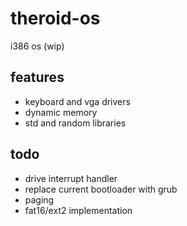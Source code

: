 # theroid-os
i386 os (wip)

## features
+ keyboard and vga drivers
+ dynamic memory
+ std and random libraries

## todo
+ drive interrupt handler
+ replace current bootloader with grub
+ paging
+ fat16/ext2 implementation
